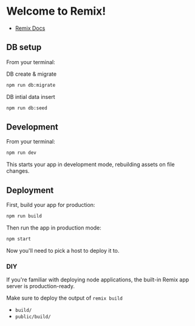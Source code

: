 # Welcome to Remix!

- [Remix Docs](https://remix.run/docs)

## DB setup

From your terminal:

DB create & migrate

```sh
npm run db:migrate
```

DB intial data insert

```sh
npm run db:seed
```

## Development

From your terminal:

```sh
npm run dev
```

This starts your app in development mode, rebuilding assets on file changes.

## Deployment

First, build your app for production:

```sh
npm run build
```

Then run the app in production mode:

```sh
npm start
```

Now you'll need to pick a host to deploy it to.

### DIY

If you're familiar with deploying node applications, the built-in Remix app server is production-ready.

Make sure to deploy the output of `remix build`

- `build/`
- `public/build/`
